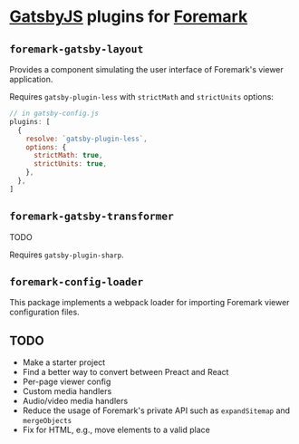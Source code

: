 # [GatsbyJS] plugins for [Foremark]

[GatsbyJS]: https://www.gatsbyjs.org
[Foremark]: https://foremark.github.io

## `foremark-gatsby-layout`

Provides a component simulating the user interface of Foremark's viewer application.

Requires `gatsby-plugin-less` with `strictMath` and `strictUnits` options:

```javascript
// in gatsby-config.js
plugins: [
  {
    resolve: `gatsby-plugin-less`,
    options: {
      strictMath: true,
      strictUnits: true,
    },
  },
]
```

## `foremark-gatsby-transformer`

TODO

Requires `gatsby-plugin-sharp`.

## `foremark-config-loader`

This package implements a webpack loader for importing Foremark viewer configuration files.

## TODO

- Make a starter project
- Find a better way to convert between Preact and React
- Per-page viewer config
- Custom media handlers
- Audio/video media handlers
- Reduce the usage of Foremark's private API such as `expandSitemap` and `mergeObjects`
- Fix for HTML, e.g., move elements to a valid place
